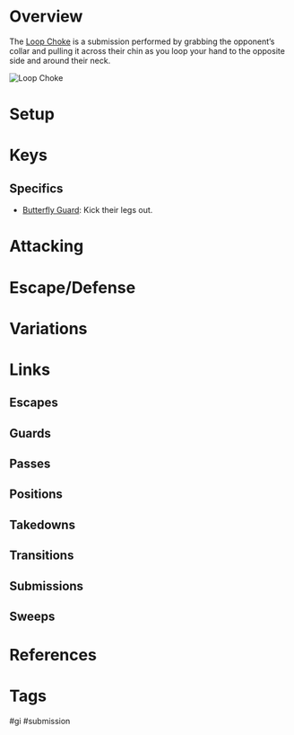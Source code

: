 # Overview
The <u>Loop Choke</u> is a submission performed by grabbing the opponent’s collar and pulling it across their chin as you loop your hand to the opposite side and around their neck.

![Loop Choke](https://evolve-mma.com/wp-content/uploads/2022/06/loop-choke-bjj-2.jpg)
# Setup

# Keys

## Specifics
- [Butterfly Guard](obsidian://open?vault=Obsidian-BJJ-Notes&file=Guards%2FButterfly%20Guard): Kick their legs out.
# Attacking
# Escape/Defense
# Variations
# Links
## Escapes
## Guards
## Passes
## Positions
## Takedowns
## Transitions
## Submissions
## Sweeps
# References
# Tags
#gi #submission 
